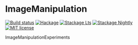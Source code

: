 # ImageManipulation

[![Build status](https://img.shields.io/travis/Bee/ImageManipulation.svg?logo=travis)](https://travis-ci.org/Bee/ImageManipulation)
[![Hackage](https://img.shields.io/hackage/v/ImageManipulation.svg?logo=haskell)](https://hackage.haskell.org/package/ImageManipulation)
[![Stackage Lts](http://stackage.org/package/ImageManipulation/badge/lts)](http://stackage.org/lts/package/ImageManipulation)
[![Stackage Nightly](http://stackage.org/package/ImageManipulation/badge/nightly)](http://stackage.org/nightly/package/ImageManipulation)
[![MIT license](https://img.shields.io/badge/license-MIT-blue.svg)](LICENSE)

ImageManipulationExperiments
